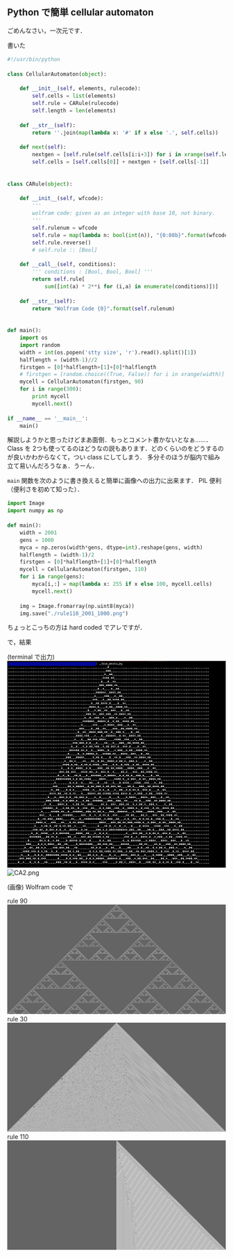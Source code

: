 Python で簡単 cellular automaton
---------------------------------

ごめんなさい，一次元です．

書いた

```python
#!/usr/bin/python

class CellularAutomaton(object):
    
    def __init__(self, elements, rulecode):
        self.cells = list(elements)
        self.rule = CARule(rulecode)
        self.length = len(elements)
    
    def __str__(self):
        return ''.join(map(lambda x: '#' if x else '.', self.cells))
    
    def next(self):
        nextgen = [self.rule(self.cells[i:i+3]) for i in xrange(self.length-2)]
        self.cells = [self.cells[0]] + nextgen + [self.cells[-1]]
    

class CARule(object):
    
    def __init__(self, wfcode):
        '''
        wolfram code: given as an integer with base 10, not binary.
        '''
        self.rulenum = wfcode
        self.rule = map(lambda n: bool(int(n)), "{0:08b}".format(wfcode))
        self.rule.reverse()
        # self.rule :: [Bool]
    
    def __call__(self, conditions):
        ''' conditions : [Bool, Bool, Bool] '''
        return self.rule[
            sum([int(a) * 2**i for (i,a) in enumerate(conditions)])]
    
    def __str__(self):
        return "Wolfram Code {0}".format(self.rulenum)


def main():
    import os
    import random
    width = int(os.popen('stty size', 'r').read().split()[1])
    halflength = (width-1)//2
    firstgen = [0]*halflength+[1]+[0]*halflength
    # firstgen = [random.choice((True, False)) for i in xrange(width)] for random initializing.
    mycell = CellularAutomaton(firstgen, 90)
    for i in range(300):
        print mycell
        mycell.next()

if __name__ == '__main__':
    main()

```

解説しようかと思ったけどまあ面倒．もっとコメント書かないとなぁ……．
Class を 2つも使ってるのはどうなの説もあります．どのくらいのをどうするのが良いかわからなくて，つい class にしてしまう．
多分そのほうが脳内で組み立て易いんだろうなぁ．うーん．

`main` 関数を次のように書き換えると簡単に画像への出力に出来ます． PIL 便利（便利さを初めて知った）．

```python
import Image
import numpy as np

def main():
    width = 2001
    gens = 1000
    myca = np.zeros(width*gens, dtype=int).reshape(gens, width)
    halflength = (width-1)/2
    firstgen = [0]*halflength+[1]+[0]*halflength
    mycell = CellularAutomaton(firstgen, 110)
    for i in range(gens):
        myca[i,:] = map(lambda x: 255 if x else 100, mycell.cells)
        mycell.next()
    
    img = Image.fromarray(np.uint8(myca))
    img.save("./rule110_2001_1000.png")

```

ちょっとこっちの方は hard coded でアレですが．


で，結果

(terminal で出力)
![CA1.png](../../Pictures/1Nov2013.cellularautomaton1.png?raw=true)
![CA2.png](../../Pictures/2Nov2023.cellularautomaton2.png?raw=true)

(画像)
Wolfram code で

rule 90
![rule 90](../../Pictures/1Nov2013.rule90.png)
rule 30
![rule 30](../../Pictures/1Nov2013.rule30.png)
rule 110
![rule 110](../../Pictures/1Nov2013.rule110.png)



